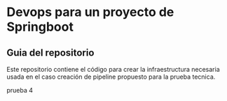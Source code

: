 # Devops para un proyecto de Springboot

## Guia del repositorio

Este repositorio contiene el código para crear la infraestructura necesaria usada en el caso creación de pipeline propuesto para la prueba tecnica.

prueba 4